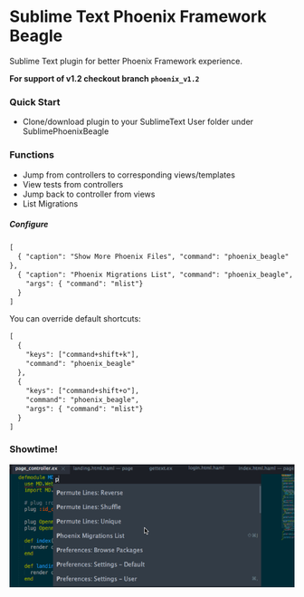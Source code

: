 # Sublime Text Phoenix Framework Beagle

Sublime Text plugin for better Phoenix Framework experience.

**For support of v1.2 checkout branch `phoenix_v1.2`**

### Quick Start
- Clone/download plugin to your SublimeText User folder under SublimePhoenixBeagle

### Functions

  - Jump from controllers to corresponding views/templates
  - View tests from controllers
  - Jump back to controller from views
  - List Migrations

##### Configure

```
[
  { "caption": "Show More Phoenix Files", "command": "phoenix_beagle" },
  { "caption": "Phoenix Migrations List", "command": "phoenix_beagle",
    "args": { "command": "mlist"}
  }
]
```

You can override default shortcuts:

```
[
  {
    "keys": ["command+shift+k"],
    "command": "phoenix_beagle"
  },
  {
    "keys": ["command+shift+o"],
    "command": "phoenix_beagle",
    "args": { "command": "mlist"}
  }
]
```


### Showtime!
![Query](showtime/phoenix_beagle.gif?raw=true)
